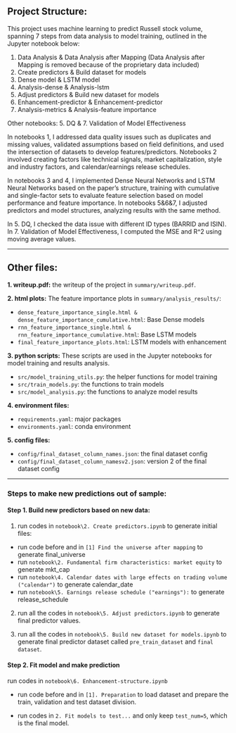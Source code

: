 ## Project Structure:
This project uses machine learning to predict Russell stock volume, spanning 7 steps from data analysis to model training, outlined in the Jupyter notebook below:

1.	Data Analysis & Data Analysis after Mapping (Data Analysis after Mapping is removed because of the proprietary data included)
2.	Create predictors & Build dataset for models
3.	Dense model & LSTM model
4.	Analysis-dense & Analysis-lstm
5.	Adjust predictors & Build new dataset for models
6.	Enhancement-predictor & Enhancement-predictor
7.	Analysis-metrics & Analysis-feature importance

Other notebooks: 5. DQ & 7. Validation of Model Effectiveness

In notebooks 1, I addressed data quality issues such as duplicates and missing values, validated assumptions based on field definitions, and used the intersection of datasets to develop features/predictors. Notebooks 2 involved creating factors like technical signals, market capitalization, style and industry factors, and calendar/earnings release schedules.

In notebooks 3 and 4, I implemented Dense Neural Networks and LSTM Neural Networks based on the paper’s structure, training with cumulative and single-factor sets to evaluate feature selection based on model performance and feature importance. In notebooks 5&6&7, I adjusted predictors and model structures, analyzing results with the same method.

In 5. DQ, I checked the data issue with different ID types (BARRID and ISIN).
In 7. Validation of Model Effectiveness, I computed the MSE and R^2 using moving average values.

----------------------------

## Other files:

**1. writeup.pdf:** the writeup of the project in `summary/writeup.pdf`.

**2. html plots:**
The feature importance plots in `summary/analysis_results/`:
- `dense_feature_importance_single.html & dense_feature_importance_cumulative.html`: Base Dense models
- `rnn_feature_importance_single.html & rnn_feature_importance_cumulative.html`: Base LSTM models
- `final_feature_importance_plots.html`: LSTM models with enhancement

**3. python scripts:**
These scripts are used in the Jupyter notebooks for model training and results analysis.

- `src/model_training_utils.py`: the helper functions for model training
- `src/train_models.py`: the functions to train models
- `src/model_analysis.py`: the functions to analyze model results

**4. environment files:**
- `requirements.yaml`: major packages
- `environments.yaml`: conda environment 

**5. config files:**
- `config/final_dataset_column_names.json`: the final dataset config
- `config/final_dataset_column_namesv2.json`: version 2 of the final dataset config

-----------------------------

### Steps to make new predictions out of sample:

#### Step 1. Build new predictors based on new data:
1. run codes in `notebook\2. Create predictors.ipynb` to generate initial files:
- run code before and in `[1] Find the universe after mapping` to generate final_universe
- run `notebook\2. Fundamental firm characteristics: market equity` to generate mkt_cap
- run `notebook\4. Calendar dates with large effects on trading volume ("calendar")` to generate calendar_date
- run `notebook\5. Earnings release schedule ("earnings"):` to generate release_schedule

2. run all the codes in `notebook\5. Adjust predictors.ipynb` to generate final predictor values.

3. run all the codes in `notebook\5. Build new dataset for models.ipynb` to generate final predictor dataset called `pre_train_dataset` and `final dataset`.

#### Step 2. Fit model and make prediction
run codes in `notebook\6. Enhancement-structure.ipynb`
- run code before and in `[1]. Preparation` to load dataset and prepare the train, validation and test dataset division.

- run codes in `2. Fit models to test...` and only keep `test_num=5`, which is the final model.

